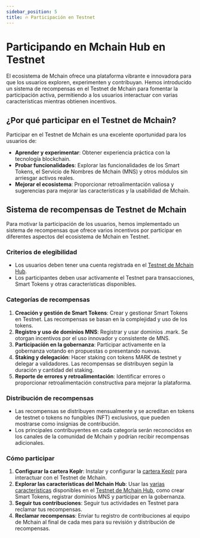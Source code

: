 ```yaml
---
sidebar_position: 5
title: 🔥 Participación en Testnet
---
```


# Participando en Mchain Hub en Testnet

El ecosistema de Mchain ofrece una plataforma vibrante e innovadora para que los usuarios exploren, experimenten y contribuyan. Hemos introducido un sistema de recompensas en el Testnet de Mchain para fomentar la participación activa, permitiendo a los usuarios interactuar con varias características mientras obtienen incentivos.

## ¿Por qué participar en el Testnet de Mchain?

Participar en el Testnet de Mchain es una excelente oportunidad para los usuarios de:

- **Aprender y experimentar**: Obtener experiencia práctica con la tecnología blockchain.
- **Probar funcionalidades**: Explorar las funcionalidades de los Smart Tokens, el Servicio de Nombres de Mchain (MNS) y otros módulos sin arriesgar activos reales.
- **Mejorar el ecosistema**: Proporcionar retroalimentación valiosa y sugerencias para mejorar las características y la usabilidad de Mchain.

## Sistema de recompensas de Testnet de Mchain

Para motivar la participación de los usuarios, hemos implementado un sistema de recompensas que ofrece varios incentivos por participar en diferentes aspectos del ecosistema de Mchain en Testnet.

### Criterios de elegibilidad

- Los usuarios deben tener una cuenta registrada en el [Testnet de Mchain Hub](https://testnet.hub.mchain.network).
- Los participantes deben usar activamente el Testnet para transacciones, Smart Tokens y otras características disponibles.

### Categorías de recompensas

1. **Creación y gestión de Smart Tokens**: Crear y gestionar Smart Tokens en Testnet. Las recompensas se basan en la complejidad y uso de los tokens.
2. **Registro y uso de dominios MNS**: Registrar y usar dominios .mark. Se otorgan incentivos por el uso innovador y consistente de MNS.
3. **Participación en la gobernanza**: Participar activamente en la gobernanza votando en propuestas o presentando nuevas.
4. **Staking y delegación**: Hacer staking con tokens MARK de testnet y delegar a validadores. Las recompensas se distribuyen según la duración y cantidad del staking.
5. **Reporte de errores y retroalimentación**: Identificar errores o proporcionar retroalimentación constructiva para mejorar la plataforma.

### Distribución de recompensas

- Las recompensas se distribuyen mensualmente y se acreditan en tokens de testnet o tokens no fungibles (NFT) exclusivos, que pueden mostrarse como insignias de contribución.
- Los principales contribuyentes en cada categoría serán reconocidos en los canales de la comunidad de Mchain y podrían recibir recompensas adicionales.

### Cómo participar

1. **Configurar la cartera Keplr**: Instalar y configurar la [cartera Keplr](/docs/learn/mchain-hub/wallet) para interactuar con el Testnet de Mchain.
2. **Explorar las características del Mchain Hub**: Usar las [varias características](/docs/learn/mchain-hub/) disponibles en el [Testnet de Mchain Hub](https://testnet.hub.mchain.network), como crear Smart Tokens, registrar dominios MNS y participar en la gobernanza.
3. **Seguir tus contribuciones**: Seguir tus actividades en Testnet para reclamar tus recompensas.
4. **Reclamar recompensas**: Enviar tu registro de contribuciones al equipo de Mchain al final de cada mes para su revisión y distribución de recompensas.
